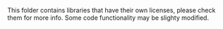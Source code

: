 This folder contains libraries that have their own licenses, please check them for more info.
Some code functionality may be slighty modified.